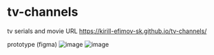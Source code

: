 # tv-channels
tv serials and movie
URL https://kirill-efimov-sk.github.io/tv-channels/

prototype (figma)
![image](https://user-images.githubusercontent.com/49115928/170583176-61993011-0833-45b2-8625-6a4c3db1902c.png)
![image](https://user-images.githubusercontent.com/49115928/170583130-0ed00926-08c9-4082-9aea-cc0340cc7386.png)
